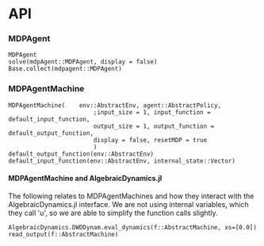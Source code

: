# API

### MDPAgent
```@docs
MDPAgent
solve(mdpAgent::MDPAgent, display = false)
Base.collect(mdpagent::MDPAgent) 

```

### MDPAgentMachine
```@docs
MDPAgentMachine(    env::AbstractEnv, agent::AbstractPolicy,
                        ;input_size = 1, input_function = default_input_function,
                        output_size = 1, output_function = default_output_function,
                        display = false, resetMDP = true
                        )
default_output_function(env::AbstractEnv)
default_input_function(env::AbstractEnv, internal_state::Vector)

```

#### MDPAgentMachine and AlgebraicDynamics.jl
The following relates to MDPAgentMachines and how they interact with the AlgebraicDynamics.jl interface. We are not using internal variables, which they call 'u', so we are able to simplify the function calls slightly. 

```@docs
AlgebraicDynamics.DWDDynam.eval_dynamics(f::AbstractMachine, xs=[0.0])
read_output(f::AbstractMachine)


```